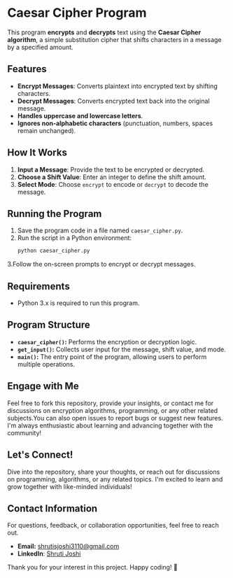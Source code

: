 # Caesar Cipher Program

This program **encrypts** and **decrypts** text using the **Caesar Cipher algorithm**, a simple substitution cipher that shifts characters in a message by a specified amount.

## Features

- **Encrypt Messages**: Converts plaintext into encrypted text by shifting characters.
- **Decrypt Messages**: Converts encrypted text back into the original message.
- **Handles uppercase and lowercase letters**.
- **Ignores non-alphabetic characters** (punctuation, numbers, spaces remain unchanged).

## How It Works

1. **Input a Message**: Provide the text to be encrypted or decrypted.
2. **Choose a Shift Value**: Enter an integer to define the shift amount.
3. **Select Mode**: Choose `encrypt` to encode or `decrypt` to decode the message.

## Running the Program

1. Save the program code in a file named `caesar_cipher.py`.
2. Run the script in a Python environment:
   ```bash
   python caesar_cipher.py
3.Follow the on-screen prompts to encrypt or decrypt messages.

## Requirements
- Python 3.x is required to run this program.

## Program Structure
- **`caesar_cipher()`:** Performs the encryption or decryption logic.
- **`get_input()`:** Collects user input for the message, shift value, and mode.
- **`main()`:** The entry point of the program, allowing users to perform multiple operations.

## Engage with Me

Feel free to fork this repository, provide your insights, or contact me for discussions on encryption algorithms, programming, or any other related subjects.You can also open issues to report bugs or suggest new features. I'm always enthusiastic about learning and advancing together with the community!

## Let's Connect!

Dive into the repository, share your thoughts, or reach out for discussions on programming, algorithms, or any related topics. I'm excited to learn and grow together with like-minded individuals!

## Contact Information

For questions, feedback, or collaboration opportunities, feel free to reach out.

- **Email:** [shrutisjoshi3110@gmail.com](mailto:shrutisjoshi3110@gmail.com)  
- **LinkedIn**: [Shruti Joshi](https://www.linkedin.com/in/shruti-joshi-572820297)
  
Thank you for your interest in this project. Happy coding! 🚀



